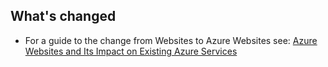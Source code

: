 <!-- keep by customization: begin -->
<!-- not suitable for Mooncake -->

<!-- keep by customization: end -->
## What's changed
* For a guide to the change from Websites to Azure Websites see: [Azure Websites and Its Impact on Existing Azure Services](/documentation/services/web-sites/)
